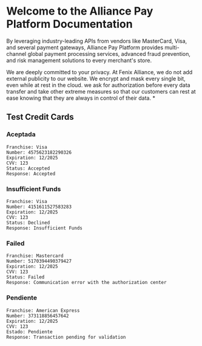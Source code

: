 # Welcome to the Alliance Pay Platform Documentation

By leveraging industry-leading APIs from vendors like MasterCard, Visa, and several payment gateways, Alliance Pay Platform provides multi-channel global payment processing services, advanced fraud prevention, and risk management solutions to every merchant's store.

We are deeply committed to your privacy. At Fenix Alliance, we do not add external publicity to our website. We encrypt and mask every single bit, even while at rest in the cloud. we ask for authorization before every data transfer and take other extreme measures so that our customers can rest at ease knowing that they are always in control of their data. *

## Test Credit Cards
### Aceptada

```
Franchise: Visa
Number: 4575623182290326
Expiration: 12/2025
CVV: 123
Status: Accepted
Response: Accepted
```


### Insufficient Funds

```
Franchise: Visa
Number: 4151611527583283
Expiration: 12/2025
CVV: 123
Status: Declined
Response: Insufficient Funds
```


### Failed

```
Franchise: Mastercard
Number: 5170394490379427
Expiration: 12/2025
CVV: 123
Status: Failed
Response: Communication error with the authorization center
```


### Pendiente

```
Franchise: American Express
Number: 373118856457642
Expiration: 12/2025
CVV: 123
Estado: Pendiente
Response: Transaction pending for validation
```
